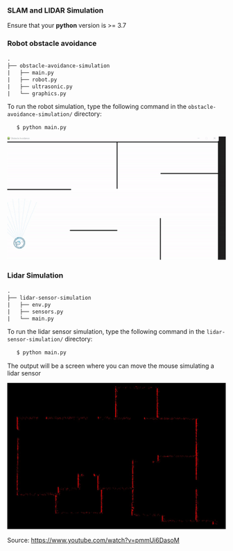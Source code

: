 ### SLAM and LIDAR Simulation

Ensure that your **python** version is >= 3.7

### Robot obstacle avoidance

```
.
├── obstacle-avoidance-simulation
|   ├── main.py
|   ├── robot.py
|   ├── ultrasonic.py
|   └── graphics.py
```

To run the robot simulation, type the following command in the `obstacle-avoidance-simulation/` directory:

```bash
   $ python main.py
```


![scan](obstacle-avoidance-simulation/robot-simulation.gif)


### Lidar Simulation

```
.
├── lidar-sensor-simulation
|   ├── env.py
|   ├── sensors.py
|   └── main.py
```

To run the lidar sensor simulation, type the following command in the `lidar-sensor-simulation/` directory:

```bash
   $ python main.py
```

The output will be a screen where you can move the mouse simulating a lidar sensor

![scan](lidar-sensor-simulation/scan.jpg)

Source: https://www.youtube.com/watch?v=pmmUi6DasoM
